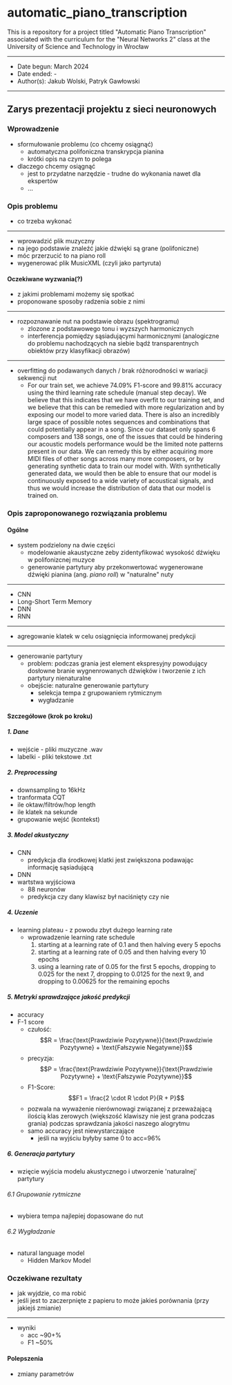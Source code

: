 # automatic_piano_transcription
This is a repository for a project titled "Automatic Piano Transcription" associated with the curriculum for the "Neural Networks 2" class at the University of Science and Technology in Wrocław

---
- Date begun: March 2024
- Date ended: -
- Author(s): Jakub Wolski, Patryk Gawłowski
---

## Zarys prezentacji projektu z sieci neuronowych
### Wprowadzenie
- sformułowanie problemu (co chcemy osiągnąć)
    - automatyczna polifoniczna transkrypcja pianina
    - krótki opis na czym to polega
- dlaczego chcemy osiągnąć
    - jest to przydatne narzędzie - trudne do wykonania nawet dla ekspertów
    - ...
### Opis problemu
- co trzeba wykonać
---
- wprowadzić plik muzyczny
- na jego podstawie znaleźć jakie dźwięki są grane (polifoniczne)
- móc przerzucić to na piano roll
- wygenerować plik MusicXML (czyli jako partyruta)
#### Oczekiwane wyzwania(?)
- z jakimi problemami możemy się spotkać
- proponowane sposoby radzenia sobie z nimi
---
- rozpoznawanie nut na podstawie obrazu (spektrogramu)
    - zlozone z podstawowego tonu i wyzszych harmonicznych
    - interferencja pomiędzy sąsiadującymi harmonicznymi (analogiczne do problemu nachodzących na siebie bądź transparentnych obiektów przy klasyfikacji obrazów)
---
- overfitting do podawanych danych / brak różnorodności w wariacji sekwencji nut
    - For our train set, we achieve 74.09% F1-score and 99.81% accuracy using the third learning rate schedule (manual step decay). We believe that this indicates that we have overfit to our training set, and we believe that this can be remedied with more regularization and by exposing our model to more varied data. There is also an incredibly large space of possible notes sequences and combinations that could potentially appear in a song. Since our dataset only spans 6 composers and 138 songs, one of the issues that could be hindering our acoustic models performance would be the limited note patterns present in our data. We can remedy this by either acquiring more MIDI files of other songs across many more composers, or by generating synthetic data to train our model with. With synthetically generated data, we would then be able to ensure that our model is continuously exposed to a wide variety of acoustical signals, and thus we would increase the distribution of data that our model is trained on.
### Opis zaproponowanego rozwiązania problemu
#### Ogólne
- system podzielony na dwie części
    - modelowanie akaustyczne zeby zidentyfikować wysokość dźwięku w polifonizcnej muzyce
    - generowanie partytury aby przekonwertować wygenerowane dźwięki pianina (ang. _piano roll_) w "naturalne" nuty
---
- CNN
- Long-Short Term Memory
- DNN
- RNN
---
- agregowanie klatek w celu osiągnięcia informowanej predykcji
---
- generowanie partytury
    - problem: podczas grania jest element ekspresyjny powodujący dosłowne branie wygnenrowanych dźwięków i tworzenie z ich partytury nienaturalne
    - obejście: naturalne generowanie partytury
        - selekcja tempa z grupowaniem rytmicznym
        - wygładzanie
#### Szczegółowe (krok po kroku)
##### 1. Dane
- wejście - pliki muzyczne .wav
- labelki - pliki tekstowe .txt
##### 2. Preprocessing
- downsampling to 16kHz
- tranformata CQT
- ile oktaw/filtrów/hop length
- ile klatek na sekunde
- grupowanie wejść (kontekst)
##### 3. Model akustyczny
- CNN
    - predykcja dla środkowej klatki jest zwiększona podawając informację sąsiadującą
- DNN
- wartstwa wyjściowa
    - 88 neuronów
    - predykcja czy dany klawisz był naciśnięty czy nie
##### 4. Uczenie
- learning plateau - z powodu zbyt dużego learning rate
    - wprowadzenie learning rate schedule
        1. starting at a learning rate of 0.1 and then halving every 5 epochs
        2. starting at a learning rate of 0.05 and then halving every 10 epochs
        3. using a learning rate of 0.05 for the first 5 epochs, dropping to 0.025 for the next 7, dropping to 0.0125 for the next 9, and dropping to 0.00625 for the remaining epochs
##### 5. Metryki sprawdzające jakość predykcji
- accuracy
- F-1 score
    - czułość: $$R = \frac{\text{Prawdziwie Pozytywne}}{\text{Prawdziwie Pozytywne} + \text{Fałszywie Negatywne}}$$
    - precyzja: $$P = \frac{\text{Prawdziwie Pozytywne}}{\text{Prawdziwie Pozytywne} + \text{Fałszywie Pozytywne}}$$
    - F1-Score: $$F1 = \frac{2 \cdot R \cdot P}{R + P}$$
    - pozwala na wyważenie nierównowagi związanej z przeważającą ilością klas zerowych (większość klawiszy nie jest grana podczas grania) podczas sprawdzania jakości naszego alogrytmu
    - samo accuracy jest niewystarczające
        - jeśli na wyjściu byłyby same 0 to acc=96%
##### 6. Generacja partytury
- wzięcie wyjścia modelu akustycznego i utworzenie 'naturalnej' partytury
###### 6.1 Grupowanie rytmiczne
- wybiera tempa najlepiej dopasowane do nut
###### 6.2 Wygładzanie
- natural language model
    - Hidden Markov Model
### Oczekiwane rezultaty
- jak wyjdzie, co ma robić
- jeśli jest to zaczerpnięte z papieru to może jakieś porównania (przy jakiejś zmianie)
---
- wyniki
    - acc ~90+%
    - F1 ~50%
#### Polepszenia
- zmiany parametrów



